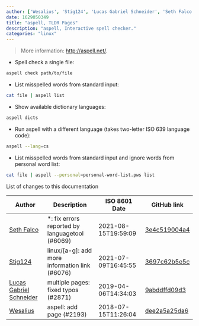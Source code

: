 ```yaml
---
author: ['Wesalius', 'Stig124', 'Lucas Gabriel Schneider', 'Seth Falco']
date: 1629050349
title: "aspell, TLDR Pages"
description: "aspell, Interactive spell checker."
categories: "linux"
---
```

> More information: <http://aspell.net/>.

- Spell check a single file:

```bash
aspell check path/to/file
```

- List misspelled words from standard input:

```bash
cat file | aspell list
```

- Show available dictionary languages:

```bash
aspell dicts
```

- Run aspell with a different language (takes two-letter ISO 639 language code):

```bash
aspell --lang=cs
```

- List misspelled words from standard input and ignore words from personal word list:

```bash
cat file | aspell --personal=personal-word-list.pws list
```
List of changes to this documentation


Author | Description | ISO 8601 Date | GitHub link
------|-----|-----|-----
[Seth Falco](mailto:seth@falco.fun) | *: fix errors reported by languagetool (#6069) | 2021-08-15T19:59:09 | [3e4c519004a4](https://github.com/tldr-pages/tldr/commit/3e4c519004a471c861cdc609fd7239ee3355671c)
[Stig124](mailto:stigpro@outlook.fr) | linux/[a-g]: add more information link (#6076) | 2021-07-09T16:45:55 | [3697c62b5e5c](https://github.com/tldr-pages/tldr/commit/3697c62b5e5cd9bae7a99c591cb81d1ddcfbf792)
[Lucas Gabriel Schneider](mailto:casdpa@gmail.com) | multiple pages: fixed typos (#2871) | 2019-04-06T14:34:03 | [9abddffd09d3](https://github.com/tldr-pages/tldr/commit/9abddffd09d33dba8c1e022085f7aa4e7ca6ce1b)
[Wesalius](mailto:Wesalius@users.noreply.github.com) | aspell: add page (#2193) | 2018-07-15T11:26:04 | [dee2a5a25da6](https://github.com/tldr-pages/tldr/commit/dee2a5a25da6b966996aa325dee9f5ca9f3a222a)

